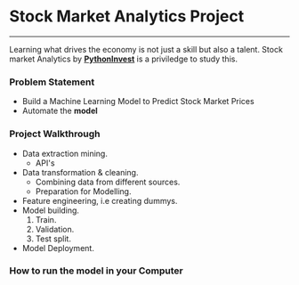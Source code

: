 # Stock Market Analytics Project
---
Learning what drives the economy is not just a skill but also a talent.
Stock market Analytics by [**PythonInvest**](https://pythoninvest.com/) is a priviledge to study this.

### Problem Statement
- Build a Machine Learning Model to Predict Stock Market Prices
- Automate  the **model**

### Project Walkthrough
- Data extraction mining.
  - API's
- Data transformation & cleaning.
  - Combining data from different sources.
  - Preparation for Modelling.
- Feature engineering, i.e creating dummys.
- Model building.
  1. Train.
  2. Validation.
  3. Test split.
- Model Deployment.

### How to run the model in your Computer

